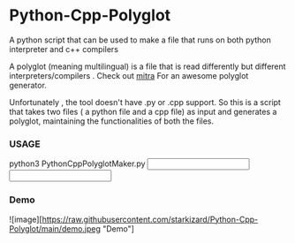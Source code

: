 # Python-Cpp-Polyglot
A python script that can be used to make a file that runs on both python interpreter and c++ compilers

A polyglot (meaning multilingual) is a file that is read differently but different interpreters/compilers . Check out [mitra](https://github.com/corkami/mitra) For an awesome polyglot generator.

Unfortunately , the tool doesn't have .py or .cpp support. So this is a script that takes two files ( a python file and a cpp file) as input and generates a polyglot, maintaining the functionalities of both the files. 

### USAGE
python3 PythonCppPolyglotMaker.py <Output file name> <Input py file> <Input cpp file>
  
### Demo
![image][https://raw.githubusercontent.com/starkizard/Python-Cpp-Polyglot/main/demo.jpeg "Demo"]
